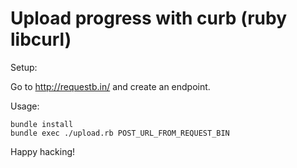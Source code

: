 Upload progress with curb (ruby libcurl)
========================================

Setup:

Go to http://requestb.in/ and create an endpoint.

Usage:

    bundle install
    bundle exec ./upload.rb POST_URL_FROM_REQUEST_BIN

Happy hacking!
